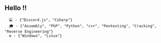   ## Hello !!
      💻 - {"Discord.js", "Csharp"}
      🎓 - {"Assembly", "PhP", "Python", "c++", "Pentesting", "Cracking", "Reverse Engineering"}
      ⚙️ - {"Windows", "Linux"}
